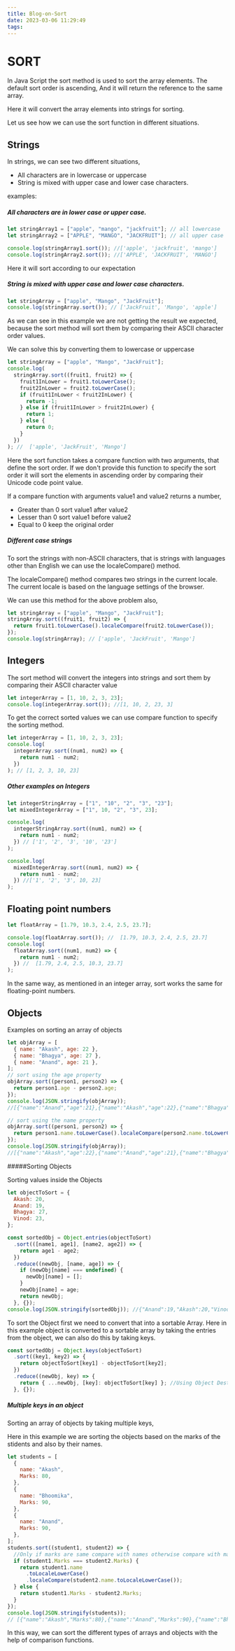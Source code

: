 ```yaml
---
title: Blog-on-Sort
date: 2023-03-06 11:29:49
tags:
---
```


# SORT

In Java Script the sort method is used to sort the array elements. The default sort order is ascending, And it will return the reference to the same array.

Here it will convert the array elements into strings for sorting.

Let us see how we can use the sort function in different situations.

## Strings

In strings, we can see two different situations,

- All characters are in lowercase or uppercase
- String is mixed with upper case and lower case characters.

examples:

##### All characters are in lower case or upper case.

```javascript
let stringArray1 = ["apple", "mango", "jackfruit"]; // all lowercase
let stringArray2 = ["APPLE", "MANGO", "JACKFRUIT"]; // all upper case

console.log(stringArray1.sort()); //['apple', 'jackfruit', 'mango']
console.log(stringArray2.sort()); //['APPLE', 'JACKFRUIT', 'MANGO']
```

Here it will sort according to our expectation

##### String is mixed with upper case and lower case characters.

```javascript
let stringArray = ["apple", "Mango", "JackFruit"];
console.log(stringArray.sort()); // ['JackFruit', 'Mango', 'apple']
```

As we can see in this example we are not getting the result we expected, because the sort method will sort them by comparing their ASCII character order values.

We can solve this by converting them to lowercase or uppercase

```javascript
let stringArray = ["apple", "Mango", "JackFruit"];
console.log(
  stringArray.sort((fruit1, fruit2) => {
    fruit1InLower = fruit1.toLowerCase();
    fruit2InLower = fruit2.toLowerCase();
    if (fruit1InLower < fruit2InLower) {
      return -1;
    } else if (fruit1InLower > fruit2InLower) {
      return 1;
    } else {
      return 0;
    }
  })
); //  ['apple', 'JackFruit', 'Mango']
```

Here the sort function takes a compare function with two arguments, that define the sort order.
If we don't provide this function to specify the sort order it will sort the elements in ascending order by comparing their Unicode code point value.

If a compare function with arguments value1 and value2 returns a number,

- Greater than 0 sort value1 after value2
- Lesser than 0 sort value1 before value2
- Equal to 0 keep the original order

##### Different case strings

To sort the strings with non-ASCII characters, that is strings with languages other than English we can use the localeCompare() method.

The localeCompare() method compares two strings in the current locale. The current locale is based on the language settings of the browser.

We can use this method for the above problem also,

```javascript
let stringArray = ["apple", "Mango", "JackFruit"];
stringArray.sort((fruit1, fruit2) => {
  return fruit1.toLowerCase().localeCompare(fruit2.toLowerCase());
});
console.log(stringArray); // ['apple', 'JackFruit', 'Mango']
```

## Integers

The sort method will convert the integers into strings and sort them by comparing their ASCII character value

```javascript
let integerArray = [1, 10, 2, 3, 23];
console.log(integerArray.sort()); //[1, 10, 2, 23, 3]
```

To get the correct sorted values we can use compare function to specify the sorting method.

```javascript
let integerArray = [1, 10, 2, 3, 23];
console.log(
  integerArray.sort((num1, num2) => {
    return num1 - num2;
  })
); // [1, 2, 3, 10, 23]
```

##### Other examples on Integers

```javascript
let integerStringArray = ["1", "10", "2", "3", "23"];
let mixedIntegerArray = ["1", 10, "2", "3", 23];

console.log(
  integerStringArray.sort((num1, num2) => {
    return num1 - num2;
  }) // ['1', '2', '3', '10', '23']
);

console.log(
  mixedIntegerArray.sort((num1, num2) => {
    return num1 - num2;
  }) //['1', '2', '3', 10, 23]
);
```

## Floating point numbers

```javascript
let floatArray = [1.79, 10.3, 2.4, 2.5, 23.7];

console.log(floatArray.sort()); //  [1.79, 10.3, 2.4, 2.5, 23.7]
console.log(
  floatArray.sort((num1, num2) => {
    return num1 - num2;
  }) //  [1.79, 2.4, 2.5, 10.3, 23.7]
);
```

In the same way, as mentioned in an integer array, sort works the same for floating-point numbers.

## Objects

Examples on sorting an array of objects

```javascript
let objArray = [
  { name: "Akash", age: 22 },
  { name: "Bhagya", age: 27 },
  { name: "Anand", age: 21 },
];
// sort using the age property
objArray.sort((person1, person2) => {
  return person1.age - person2.age;
});
console.log(JSON.stringify(objArray));
//[{"name":"Anand","age":21},{"name":"Akash","age":22},{"name":"Bhagya","age":27}]

// sort using the name property
objArray.sort((person1, person2) => {
  return person1.name.toLowerCase().localeCompare(person2.name.toLowerCase());
});
console.log(JSON.stringify(objArray));
//[{"name":"Akash","age":22},{"name":"Anand","age":21},{"name":"Bhagya","age":27}]
```

#####Sorting Objects

Sorting values inside the Objects

```javascript
let objectToSort = {
  Akash: 20,
  Anand: 19,
  Bhagya: 27,
  Vinod: 23,
};

const sortedObj = Object.entries(objectToSort)
  .sort(([name1, age1], [name2, age2]) => {
    return age1 - age2;
  })
  .reduce((newObj, [name, age]) => {
    if (newObj[name] === undefined) {
      newObj[name] = [];
    }
    newObj[name] = age;
    return newObj;
  }, {});
console.log(JSON.stringify(sortedObj)); //{"Anand":19,"Akash":20,"Vinod":23,"Bhagya":27}
```

To sort the Object first we need to convert that into a sortable Array.
Here in this example object is converted to a sortable array by taking the entries from the object, we can also do this by taking keys.

```javascript
const sortedObj = Object.keys(objectToSort)
  .sort((key1, key2) => {
    return objectToSort[key1] - objectToSort[key2];
  })
  .reduce((newObj, key) => {
    return { ...newObj, [key]: objectToSort[key] }; //Using Object Destructing
  }, {});
```

##### Multiple keys in an object

Sorting an array of objects by taking multiple keys,

Here in this example we are sorting the objects based on the marks of the stidents and also by their names.

```javascript
let students = [
  {
    name: "Akash",
    Marks: 80,
  },
  {
    name: "Bhoomika",
    Marks: 90,
  },
  {
    name: "Anand",
    Marks: 90,
  },
];
students.sort((student1, student2) => {
  //Only if marks are same compare with names otherwise compare with marks
  if (student1.Marks === student2.Marks) {
    return student1.name
      .toLocaleLowerCase()
      .localeCompare(student2.name.toLocaleLowerCase());
  } else {
    return student1.Marks - student2.Marks;
  }
});
console.log(JSON.stringify(students));
// [{"name":"Akash","Marks":80},{"name":"Anand","Marks":90},{"name":"Bhoomika","Marks":90}]
```

In this way, we can sort the different types of arrays and objects with the help of comparison functions.
